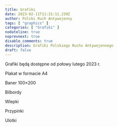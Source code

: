 ```yaml
---
title: Grafiki
date: 2023-02-11T11:31:11.239Z
author: Polski Ruch Antywojenny
tags: [ "graphics" ]
categories: [ "Grafiki" ]
nodateline: true
noprevnext: true
disable_comments: true
description: Grafiki Polskiego Ruchu Antywojennego
draft: false
---
```

Grafiki będą dostępne od połowy lutego 2023 r.


Plakat w formacie A4


Baner 100×200


Bilbordy


Wlepki


Przypinki


Ulotki